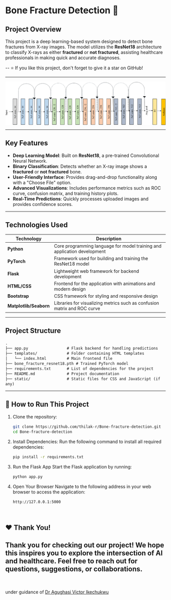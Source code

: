 # Bone Fracture Detection 🦴

## **Project Overview**
This project is a deep learning-based system designed to detect bone fractures from X-ray images. The model utilizes the **ResNet18** architecture to classify X-rays as either **fractured** or **not fractured**, assisting healthcare professionals in making quick and accurate diagnoses.


--
⭐ If you like this project, don't forget to give it a star on GitHub!  

---
<a href="https://github.com/thilak-r/liver-fabrosis-detection/blob/main/Original-ResNet-18-Architecture.png">
  <img src="https://raw.githubusercontent.com/thilak-r/liver-fabrosis-detection/main/Original-ResNet-18-Architecture.png" 
       alt="Original ResNet-18 Architecture" 
       style="max-width: 100%; height: auto; display: block; margin: auto;">
</a>

---
## **Key Features**
- **Deep Learning Model**: Built on **ResNet18**, a pre-trained Convolutional Neural Network.
- **Binary Classification**: Detects whether an X-ray image shows a **fractured** or **not fractured** bone.
- **User-Friendly Interface**: Provides drag-and-drop functionality along with a "Choose File" option.
- **Advanced Visualizations**: Includes performance metrics such as ROC curve, confusion matrix, and training history plots.
- **Real-Time Predictions**: Quickly processes uploaded images and provides confidence scores.

---

## **Technologies Used**

| **Technology**       | **Description**                                                               |
|-----------------------|------------------------------------------------------------------------------|
| **Python**           | Core programming language for model training and application development      |
| **PyTorch**          | Framework used for building and training the ResNet18 model                   |
| **Flask**            | Lightweight web framework for backend development                             |
| **HTML/CSS**         | Frontend for the application with animations and modern design                |
| **Bootstrap**        | CSS framework for styling and responsive design                               |
| **Matplotlib/Seaborn**| Libraries for visualizing metrics such as confusion matrix and ROC curve     |

---

## **Project Structure**

```plaintext
.
├── app.py                 # Flask backend for handling predictions
├── templates/             # Folder containing HTML templates
│   └── index.html         # Main frontend file
├── bone_fracture_resnet18.pth # Trained PyTorch model
├── requirements.txt       # List of dependencies for the project
├── README.md              # Project documentation
├── static/                # Static files for CSS and JavaScript (if any)         
```

---

## 🚀 **How to Run This Project**
1. Clone the repository:
   ```bash
   git clone https://github.com/thilak-r/Bone-fracture-detection.git
   cd Bone-fracture-detection

2. Install Dependencies: 
Run the following command to install all required dependencies:
   ```bash 
   pip install -r requirements.txt

3. Run the Flask App
Start the Flask application by running:
   ```bash
   python app.py

4. Open Your Browser
Navigate to the following address in your web browser to access the application:
   ```bash
   http://127.0.0.1:5000

<br>

## ❤️ Thank You!
Thank you for checking out our project! We hope this inspires you to explore the intersection of AI and healthcare. Feel free to reach out for questions, suggestions, or collaborations.
---

<br><br>
under guidance of [Dr Agughasi Victor Ikechukwu](https://github.com/Victor-Ikechukwu)
